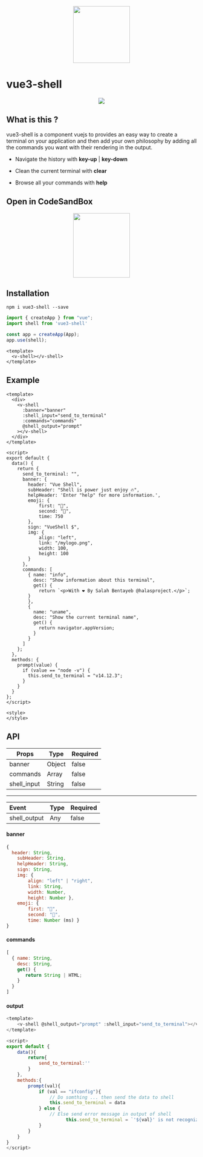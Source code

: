 <p align="center">
   <img width="150" height="150" src="https://i.ibb.co/MnVpyfF/logo.png" />
</p>

# vue3-shell

<p align="center">
   <img src="https://i.ibb.co/vx89DKg/vue-shell.gif" />
</p>



## What is this ?

vue3-shell is a component vuejs to provides an easy way to create a terminal on your application and then add your own philosophy by adding all the commands you want with their rendering in the output.

- Navigate the history with **key-up** | **key-down**

- Clean the current terminal with **clear**

- Browse all your commands with **help**

  

## Open in CodeSandBox

<p align="center">
    <a  target="_blank" href="https://codesandbox.io/s/vue-shell-012vo?file=/src/App.vue">
       <img width="150" height="170" src="https://seeklogo.com/images/C/code-sandbox-logo-0746E97CA1-seeklogo.com.png" /></a>
</p>

## Installation 

```
npm i vue3-shell --save
```

```js
import { createApp } from "vue";
import shell from 'vue3-shell'

const app = createApp(App);
app.use(shell);
```

```vue
<template>
  <v-shell></v-shell>
</template>
```



## Example

```vue
<template>
  <div>
    <v-shell
      :banner="banner"
      :shell_input="send_to_terminal"
      :commands="commands"
      @shell_output="prompt"
    ></v-shell>
  </div>
</template>

<script>
export default {
  data() {
    return {
      send_to_terminal: "",
      banner: {
        header: "Vue Shell",
        subHeader: "Shell is power just enjoy 🔥",
        helpHeader: 'Enter "help" for more information.',
        emoji: {
            first: "🔅",
            second: "🔆",
            time: 750
        },
        sign: "VueShell $",
        img: {
            align: "left",
            link: "/mylogo.png",
            width: 100,
            height: 100
        }
      },
      commands: [
        { name: "info",
          desc: "Show information about this terminal",
          get() {
            return `<p>With ❤️ By Salah Bentayeb @halasproject.</p>`;
        }
        },
        {
          name: "uname",
          desc: "Show the current terminal name",
          get() {
            return navigator.appVersion;
          }
        }
      ]
    };
  },
  methods: {
    prompt(value) {
      if (value == "node -v") {
        this.send_to_terminal = "v14.12.3";
      }
    }
  }
};
</script>

<style>
</style>
```



## API

| Props       | Type   | Required |
| ----------- | ------ | -------- |
| banner      | Object | false    |
| commands    | Array  | false    |
| shell_input | String | false    |

------

| Event        | Type | Required |
| :----------- | ---- | -------- |
| shell_output | Any  | false    |

#### banner 

```js
{
  header: String,
	subHeader: String,
	helpHeader: String,
	sign: String,
	img: {
   		align: "left" | "right",
  		link: String,
    	width: Number,
    	height: Number },
	emoji: {
        first: "🔅",
        second: "🔆",
        time: Number (ms) }
}
```

#### commands

```javascript
[
  { name: String,
    desc: String,
    get() {
       return String | HTML;
    }
  }
]
```

#### output

```js
<template>
	<v-shell @shell_output="prompt" :shell_input="send_to_terminal"></v-shell>
</template>

<script>
export default {
	data(){
    	return{
        	send_to_terminal:''
   		}
	},
  	methods:{
  		prompt(val){
  			if (val == "ifconfig"){
            	// Do somthing ... then send the data to shell
            	this.send_to_terminal = data
        	} else {
                // Else send error message in output of shell
				      this.send_to_terminal = `'${val}' is not recognized as an internal command or external, an executable program or a batch file`
        	}
  		}
  	}
}
</script>
```


